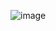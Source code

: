 ![image](https://github.com/Andretu/calcolatrice/assets/37829971/5b57b5d0-82d6-4c94-8d77-6026e69e7082)
